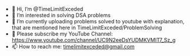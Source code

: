 - 👋 Hi, I’m @TimeLimitExceded
- 👀 I’m interested in solving DSA problems
- 🌱 I’m currently uploading problems solved to youtube with explanation, that are mentioned here in TimeLimitExceded/ProblemSolving
- 💞️ Please subscribe my YouTube Channel: https://www.youtube.com/channel/UC9N2eeDsYUDMKVMIT7_Sz_g
- 📫 How to reach me: timelimitexceded@gmail.com

<!---
TimeLimitExceded/TimeLimitExceded is a ✨ special ✨ repository because its `README.md` (this file) appears on your GitHub profile.
You can click the Preview link to take a look at your changes.
--->
